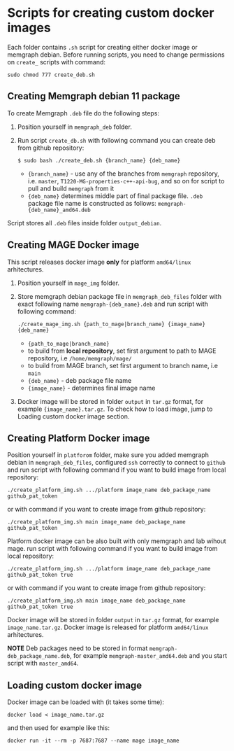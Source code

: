 # Scripts for creating custom docker images

Each folder contains `.sh` script for creating either docker image or memgraph debian. Before running scripts, you need to change permissions on `create_` scripts with command:

```
sudo chmod 777 create_deb.sh
```

## Creating Memgraph debian 11 package

To create Memgraph `.deb` file do the following steps:

1. Position yourself in `memgraph_deb` folder.
2. Run script `create_db.sh` with following command you can create deb from github repository:

    ```console
    $ sudo bash ./create_deb.sh {branch_name} {deb_name}
    ```
   - `{branch_name}` - use any of the branches from `memgraph` repository, i.e. `master`, `T1220-MG-properties-c++-api-bug`, and so on for script to pull and build `memgraph` from it
   -   `{deb_name}` determines middle part of final package file.  `.deb` package file name is constructed as follows: `memgraph-{deb_name}_amd64.deb`


Script stores all `.deb` files inside folder `output_debian`.

## Creating MAGE Docker image

This script releases docker image **only** for platform `amd64/linux` arhitectures. 

1. Position yourself in `mage_img` folder. 

2. Store memgraph debian package file in `memgraph_deb_files` folder with exact following name `memgraph-{deb_name}.deb` and run script with following command:

    ```
    ./create_mage_img.sh {path_to_mage|branch_name} {image_name} {deb_name}
    ```
    - `{path_to_mage|branch_name}` 
    - to build from **local repository**, set first argument to path to MAGE repository, i.e `/home/memgraph/mage/`
    - to build from MAGE branch, set first argument to branch name, i.e `main`
    - `{deb_name}` - deb package file name 
    - `{image_name}` - determines final image name

3. Docker image will be stored in folder `output` in `tar.gz` format, for example `{image_name}.tar.gz`. To check how to load image, jump to Loading custom docker image section.


## Creating Platform Docker image

Position yourself in `platforom` folder, make sure you added memgraph debian in `memgraph_deb_files`, configured `ssh` correctly to connect to `github` and run script with following command if you want to build image from local repository:

```
./create_platform_img.sh .../platform image_name deb_package_name github_pat_token

```

or with command if you want to create image from github repository:

```
./create_platform_img.sh main image_name deb_package_name github_pat_token

```

Platform docker image can be also built with only memgraph and lab wihout mage.  run script with following command if you want to build image from local repository:

```
./create_platform_img.sh .../platform image_name deb_package_name github_pat_token true

```

or with command if you want to create image from github repository:

```
./create_platform_img.sh main image_name deb_package_name github_pat_token true

```

Docker image will be stored in folder `output` in `tar.gz` format, for example `image_name.tar.gz`. Docker image is released for platform `amd64/linux` arhitectures.


**NOTE** Deb packages need to be stored in format `memgraph-deb_package_name.deb`, for example `memgraph-master_amd64.deb` and you start script with `master_amd64`.


## Loading custom docker image

Docker image can be loaded with (it takes some time):

```
docker load < image_name.tar.gz
```

and then used for example like this:

```
docker run -it --rm -p 7687:7687 --name mage image_name
```
